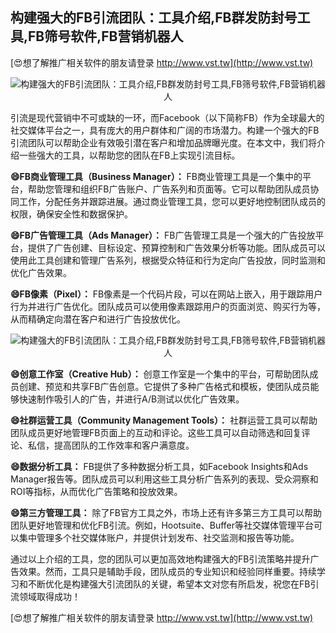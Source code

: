 ## **构建强大的FB引流团队：工具介绍,FB群发防封号工具,FB筛号软件,FB营销机器人**

[😍想了解推广相关软件的朋友请登录 http://www.vst.tw](http://www.vst.tw)

 <center><img src="https://vst.tw/MP4/tuiguang/png/8.png" alt="构建强大的FB引流团队：工具介绍,FB群发防封号工具,FB筛号软件,FB营销机器人"></center>

引流是现代营销中不可或缺的一环，而Facebook（以下简称FB）作为全球最大的社交媒体平台之一，具有庞大的用户群体和广阔的市场潜力。构建一个强大的FB引流团队可以帮助企业有效吸引潜在客户和增加品牌曝光度。在本文中，我们将介绍一些强大的工具，以帮助您的团队在FB上实现引流目标。

**😄FB商业管理工具（Business Manager）：**
FB商业管理工具是一个集中的平台，帮助您管理和组织FB广告账户、广告系列和页面等。它可以帮助团队成员协同工作，分配任务并跟踪进展。通过商业管理工具，您可以更好地控制团队成员的权限，确保安全性和数据保护。

**😄FB广告管理工具（Ads Manager）：**
FB广告管理工具是一个强大的广告投放平台，提供了广告创建、目标设定、预算控制和广告效果分析等功能。团队成员可以使用此工具创建和管理广告系列，根据受众特征和行为定向广告投放，同时监测和优化广告效果。

**😄FB像素（Pixel）：**
FB像素是一个代码片段，可以在网站上嵌入，用于跟踪用户行为并进行广告优化。团队成员可以使用像素跟踪用户的页面浏览、购买行为等，从而精确定向潜在客户和进行广告投放优化。

 <center><img src="https://vst.tw/MP4/tuiguang/png/8.png" alt="构建强大的FB引流团队：工具介绍,FB群发防封号工具,FB筛号软件,FB营销机器人"></center>

**😄创意工作室（Creative Hub）：**
创意工作室是一个集中的平台，可帮助团队成员创建、预览和共享FB广告创意。它提供了多种广告格式和模板，使团队成员能够快速制作吸引人的广告，并进行A/B测试以优化广告效果。

**😄社群运营工具（Community Management Tools）：**
社群运营工具可以帮助团队成员更好地管理FB页面上的互动和评论。这些工具可以自动筛选和回复评论、私信，提高团队的工作效率和客户满意度。

**😄数据分析工具：**
FB提供了多种数据分析工具，如Facebook Insights和Ads Manager报告等。团队成员可以利用这些工具分析广告系列的表现、受众洞察和ROI等指标，从而优化广告策略和投放效果。

**😄第三方管理工具：**
除了FB官方工具之外，市场上还有许多第三方工具可以帮助团队更好地管理和优化FB引流。例如，Hootsuite、Buffer等社交媒体管理平台可以集中管理多个社交媒体账户，并提供计划发布、社交监测和报告等功能。

通过以上介绍的工具，您的团队可以更加高效地构建强大的FB引流策略并提升广告效果。然而，工具只是辅助手段，团队成员的专业知识和经验同样重要。持续学习和不断优化是构建强大引流团队的关键，希望本文对您有所启发，祝您在FB引流领域取得成功！

[😍想了解推广相关软件的朋友请登录 http://www.vst.tw](http://www.vst.tw)



